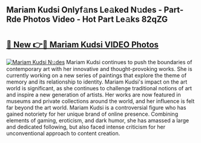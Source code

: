 ## Mariam Kudsi Onlyf𝚊ns Le𝚊ked N𝚞des - Part-Rde Photos Video - Hot Part Le𝚊ks 82qZG

# <h2><a href="http://ac33994.deff.icu/?id=Mariam+Kudsi">🔗 New 👉🔴 Mariam Kudsi VIDEO Photos</a></h2>

[![Mariam Kudsi N𝚞des](https://i.imgur.com/rIISA9y.gif)](http://ac33994.deff.icu/?id=Mariam+Kudsi)
Mariam Kudsi continues to push the boundaries of contemporary art with her innovative and thought-provoking works. She is currently working on a new series of paintings that explore the theme of memory and its relationship to identity. Mariam Kudsi's impact on the art world is significant, as she continues to challenge traditional notions of art and inspire a new generation of artists. Her works are now featured in museums and private collections around the world, and her influence is felt far beyond the art world. Mariam Kudsi is a controversial figure who has gained notoriety for her unique brand of online presence. Combining elements of gaming, eroticism, and dark humor, she has amassed a large and dedicated following, but also faced intense criticism for her unconventional approach to content creation.
